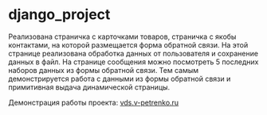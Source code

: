 # django_project

Реализована страничка с карточками товаров, страничка с якобы контактами, на которой размещается форма обратной связи.
На этой странице реализована обработка данных от пользователя и сохранение данных в файл.
На странице сообщения можно посмотреть 5 последних наборов данных из формы обратной связи. 
Тем самым демонстрируется работа с данными из формы обратной связи и примитивная выдача динамической страницы.


Демонстрация работы проекта: [vds.v-petrenko.ru](https://vds.v-petrenko.ru)
